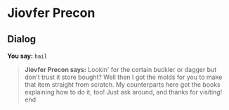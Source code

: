 # Jiovfer Precon
## Dialog

**You say:** `hail`



>**Jiovfer Precon says:** Lookin' for the certain buckler or dagger but don't trust it store bought? Well then I got the molds for you to make that item straight from scratch. My counterparts here got the books explaining how to do it, too! Just ask around, and thanks for visiting!
end
